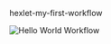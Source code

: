 hexlet-my-first-workflow

![Hello World Workflow](https://github.com/SibirBear/hexlet-my-first-workflow/.github/workflows/hello-world/badge.svg)
